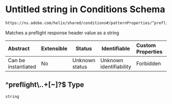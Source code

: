 # Untitled string in Conditions Schema

```txt
https://ns.adobe.com/helix/shared/conditions#/patternProperties/^preflight\..+[~]?$
```

Matches a preflight response header value as a string


| Abstract            | Extensible | Status         | Identifiable            | Custom Properties | Additional Properties | Access Restrictions | Defined In                                                                |
| :------------------ | ---------- | -------------- | ----------------------- | :---------------- | --------------------- | ------------------- | ------------------------------------------------------------------------- |
| Can be instantiated | No         | Unknown status | Unknown identifiability | Forbidden         | Allowed               | none                | [conditions.schema.json\*](conditions.schema.json "open original schema") |

## ^preflight\\..+\[~]?$ Type

`string`
